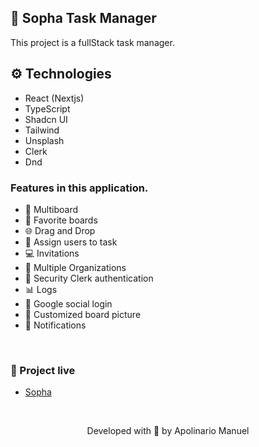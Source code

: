 ## 💚 Sopha Task Manager

This project is a fullStack task manager.

## ⚙️ Technologies

- React (Nextjs)
- TypeScript
- Shadcn UI
- Tailwind
- Unsplash
- Clerk
- Dnd

### Features in this application.

- 🤯 Multiboard
- 🏢 Favorite boards
- 🌐 Drag and Drop
- 🚀 Assign users to task
- 💻 Invitations
- 🔄 Multiple Organizations
- 🔐 Security Clerk authentication
- 📊 Logs
- 📌 Google social login
- 🎨 Customized board picture
- 🔗 Notifications

&nbsp;

### 🔗 Project live

- [Sopha](https://sopha-task-manager.vercel.app)

&nbsp;

<p align="center">Developed with 💙 by Apolinario Manuel</p>
